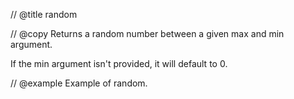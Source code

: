 // @title random

// @copy
Returns a random number between a given max and min argument.

If the min argument isn't provided, it will default to 0.

// @example
Example of random.